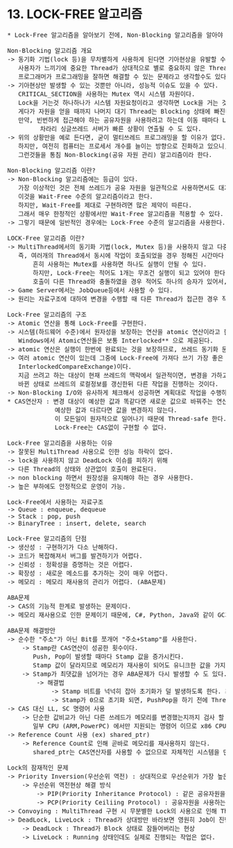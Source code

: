 # 13. LOCK-FREE 알고리즘

<pre>
* Lock-Free 알고리즘을 알아보기 전에, Non-Blocking 알고리즘을 알아야 한다.

Non-Blocking 알고리즘 개요
-> 동기화 기법(lock 등)을 무차별하게 사용하게 된다면 기아현상을 유발할 수 있다.
   사용자가 느끼기에 중요한 Thread가 상대적으로 별로 중요하지 않은 Thread에 밀려서 자원획득을 못하고 있을 가능성이 존재한다.
   프로그래머가 프로그래밍을 잘하면 해결할 수 있는 문제라고 생각할수도 있다.
-> 기아현상만 발생할 수 있는 것뿐만 아니라, 성능적 이슈도 있을 수 있다.
   CRITICAL_SECTION을 사용하는 Mutex 역시 시스템 자원이다.
   Lock을 거는것 하나하나가 시스템 자원요청이라고 생각하면 Lock을 거는 것 자체가 오버헤드이다.
   게다가 자원을 얻을 때까지 나머지 대기 Thread는 Blocking 상태에 빠진다.
   만약, 빈번하게 접근해야 하는 공유자원을 사용하려고 하는데 이동 때마다 Lock, UnLock이 반복된다면
         차라리 싱글쓰레드 서버가 빠른 상황이 연출될 수 도 있다.
-> 위의 상황만을 예로 든다면, 굳이 멀티쓰레드 프로그래밍을 할 이유가 없다.
   하지만, 여전히 컴퓨터는 프로세서 개수를 늘이는 방향으로 진화하고 있으니, 어딘가 누군가 만든 무언가의 방법이 있을 것이다.
   그런것들을 통침 Non-Blocking(공유 자원 관리) 알고리즘이라 한다.
   
Non-Blocking 알고리즘 이란?
-> Non-Blocking 알고리즘에는 등급이 있다.
   가장 이상적인 것은 전체 쓰레드가 공유 자원을 일관적으로 사용하면서도 대기하지 않고 그냥 진행되는 형식의 알고리즘이다.
   이것을 Wait-Free 수준의 알고리즘이라고 한다.
   하지만, Wait-Free를 제대로 구현하려면 많은 제약이 따른다.
   그래서 매우 한정적인 상황에서만 Wait-Free 알고리즘을 적용할 수 있다. 
-> 그렇기 때문에 일반적인 경우에는 Lock-Free 수준의 알고리즘을 사용한다. 

LOCK-Free 알고리즘 이란?
-> MultiThread에서의 동기화 기법(lock, Mutex 등)을 사용하지 않고 다중 호출에 대하여 최소한 1개의 호출이 완료되는 알고리즘
   즉, 여러개의 Thread에서 동시에 작업이 호출되었을 경우 정해진 시간마다 적어도 한개의 작업이 호출되는 알고리즘
       흔히 사용하는 Mutex를 사용하면 하나도 실행이 안될 수 있다.
       하지만, Lock-Free는 적어도 1개는 무조건 실행이 되고 있어야 한다. (작업이 몇 천만번이라면, 생각보다 큰 차이가 난다.)
       호출이 다른 Thread와 충돌하였을 경우 적어도 하나의 승자가 있어서, 승자는 delay없이 완료된다.
-> Game Server에서는 JobQueue등에서 사용할 수 있다.
-> 원리는 자료구조에 대하여 변경을 수행할 때 다른 Thread가 접근한 경우 작업 시도를 취소하는 것이다.

Lock-Free 알고리즘의 구조
-> Atomic 연산을 통해 Lock-Free를 구현한다. 
-> 시스템(하드웨어 수준)에서 원자성을 보장하는 연산을 atomic 연산이라고 한다.
   Windows에서 Atomic연산들은 보통 Interlocked** 으로 제공된다. 
-> atomic 연산은 실행이 한번에 완료되는 것을 보장하므로, 쓰레드 동기화 문제에서 쉽게 벗어날 수 있다.
-> 여러 atomic 연산이 있는데 그중에 Lock-Free에 가져다 쓰기 가장 좋은 것이 CAS(Compare-and-set/swap, Windows에서 비슷한 함수는 
   InterlockedCompareExchange)이다.
   지금 쓰려고 하는 대상이 현재 쓰레드의 맥락에서 일관적이면, 변경을 가하고 그렇지 않으면 fail로 떠서 대기하지 않고
   바뀐 상태로 쓰레드의 로컬정보를 갱신한뒤 다른 작업을 진행하는 것이다.
-> Non-Blocking I/O와 유사하게 체크해서 성공하면 계획대로 작업을 수행하고, 실패하면 다른작업을 하다가 다시 체크를 하는 구조를 갖게 된다.
* CAS연산자 : 변경 대상이 예상한 값과 똑같다면 새로운 값으로 바꿔주는 연산자.
             예상한 값과 다르다면 값을 변경하지 않는다.
             이 모든일이 원자적으로 일어나기 때문에 Thread-safe 한다.
             Lock-Free는 CAS없이 구현할 수 없다.

Lock-Free 알고리즘을 사용하는 이유
-> 잘못된 MultiThread 사용으로 인한 성능 하락이 없다.
-> lock을 사용하지 않고 DeadLock 이슈를 피하기 위해
-> 다른 Thread의 상태와 상관없이 호출이 완료된다.
-> non blocking 하면서 원장성을 유지해야 하는 경우 사용한다.
-> 높은 부하에도 안정적으로 운영이 가능.

Lock-Free에서 사용하는 자료구조
-> Queue : enqueue, dequeue
-> Stack : pop, push
-> BinaryTree : insert, delete, search

Lock-Free 알고리즘의 단점
-> 생산성 : 구현하기가 다소 난해하다.
-> 코드가 복잡해져서 버그를 발견하기가 어렵다.
-> 신뢰성 : 정확성을 증명하는 것은 어렵다.
-> 확장성 : 새로운 메소드를 추가하는 것이 매우 어렵다.
-> 메모리 : 메모리 재사용의 관리가 어렵다. (ABA문제)

ABA문제
-> CAS의 기능적 한계로 발생하는 문제이다.
-> 메모리 재사용으로 인한 문제이기 때문에, C#, Python, Java와 같이 GC가 있는 환경에서는 ABA문제가 발생하지 않는다.

ABA문제 해결방안
-> 순수한 "주소"가 아닌 Bit를 쪼개어 "주소+Stamp"를 사용한다.
    -> Stamp란 CAS연산이 성공한 횟수이다.
       Push, Pop이 발생할 때마다 Stamp 값을 증가시킨다.
       Stamp 값이 달라지므로 메모리가 재사용이 되어도 유니크한 값을 가지게 된다.
    -> Stamp가 최댓값을 넘어가는 경우 ABA문제가 다시 발생할 수 도 있다. (발생할 가능성은 낮음)
        -> 해결법 
            -> Stamp 비트를 넉넉히 잡아 초기화가 덜 발생하도록 한다. 최소 23비트를 강제하고 있따.
            -> Stamp가 0으로 초기화 되면, PushPop을 하기 전에 Thread를 중단시켜 다른 Thread에게 턴을 넘긴다.
-> CAS 대신 LL, SC 명령어 사용
    -> 단순한 값비교가 아닌 다른 쓰레드가 메모리를 변경했는지까지 검사 할 수 있는 명령어이지만,
       일부 CPU (ARM,PowerPC) 에서만 지원되는 명령어 이므로 x86 CPU에서는 사용할 수 없다.
-> Reference Count 사용 (ex) shared_ptr)
    -> Reference Count로 인해 곧바로 메모리를 재사용하지 않는다.
       shared_ptr는 CAS연산자를 사용할 수 없으므로 자체적인 시스템을 만들어야 하는데 GC가 이러한 시스템을 기반으로 한다.

Lock의 잠재적인 문제
-> Priority Inversion(우선순위 역전) : 상대적으로 우선순위가 가장 높은 프로세스인 'A'가 마치 우선순위가 가장 낮은 프로세스처럼 실행되는 현상
    -> 우선순위 역전현상 해결 방식
        -> PIP(Priority Inheritance Protocol) : 같은 공유자원을 사용하려는 우선순위가 더 높은 프로세스가 접근한다면, 임시적으로 해당 프로세스의 우선순위로 바꿔버리는 방식
        -> PCP(Priority Ceiliing Protocol) : 공유자원을 사용하는 프로세스가 실행되어지면, 그 순간부터 우선순위를 매우 높여주는 방식
-> Convoying : MultiThread 구현 시 무분별한 Lock의 사용으로 인해 Thread가 작업 시 다른 Thread는 Lock에 걸린채 대기하는 문제
-> DeadLock, LiveLock : Thread가 상대방만 바라보면 영원히 Job이 진행되지 않는 상태
    -> DeadLock : Thread가 Block 상태로 잠들어버리는 현상
    -> LiveLock : Running 상태인데도 실제로 진행되는 작업은 없다.
</pre>
